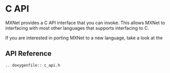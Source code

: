 C API
=====
MXNet provides a C API interface that you can invoke.
This allows MXNet to interfacing with most other languages that supports
interfacing to C.

If you are interested in porting MXNet to a new language, take a look at
the


API Reference
-------------
```eval_rst
.. doxygenfile:: c_api.h
```